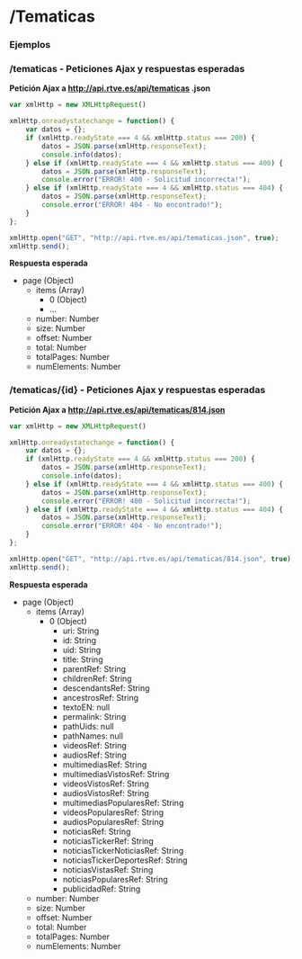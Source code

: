 # /Tematicas

### Ejemplos


### /tematicas - Peticiones Ajax y respuestas esperadas

**Petición Ajax a http://api.rtve.es/api/tematicas .json**

```javascript
var xmlHttp = new XMLHttpRequest()

xmlHttp.onreadystatechange = function() {
    var datos = {};
    if (xmlHttp.readyState === 4 && xmlHttp.status === 200) {
        datos = JSON.parse(xmlHttp.responseText);
        console.info(datos);
    } else if (xmlHttp.readyState === 4 && xmlHttp.status === 400) {
        datos = JSON.parse(xmlHttp.responseText);
        console.error("ERROR! 400 - Solicitud incorrecta!");         
    } else if (xmlHttp.readyState === 4 && xmlHttp.status === 404) {
        datos = JSON.parse(xmlHttp.responseText);
        console.error("ERROR! 404 - No encontrado!");
    }
};

xmlHttp.open("GET", "http://api.rtve.es/api/tematicas.json", true);
xmlHttp.send();
```

**Respuesta esperada**

- page (Object)
	- items (Array)
		- 0 (Object)
		- ...
	- number: Number
	- size: Number
	- offset: Number
	- total: Number
	- totalPages: Number
	- numElements: Number



### /tematicas/{id} - Peticiones Ajax y respuestas esperadas

**Petición Ajax a http://api.rtve.es/api/tematicas/814.json**

```javascript
var xmlHttp = new XMLHttpRequest()

xmlHttp.onreadystatechange = function() {
    var datos = {};
    if (xmlHttp.readyState === 4 && xmlHttp.status === 200) {
        datos = JSON.parse(xmlHttp.responseText);
        console.info(datos);
    } else if (xmlHttp.readyState === 4 && xmlHttp.status === 400) {
        datos = JSON.parse(xmlHttp.responseText);
        console.error("ERROR! 400 - Solicitud incorrecta!");         
    } else if (xmlHttp.readyState === 4 && xmlHttp.status === 404) {
        datos = JSON.parse(xmlHttp.responseText);
        console.error("ERROR! 404 - No encontrado!");
    }
};

xmlHttp.open("GET", "http://api.rtve.es/api/tematicas/814.json", true);
xmlHttp.send();
```

**Respuesta esperada**

- page (Object)
	- items (Array)
		- 0 (Object)
			- uri: String
			- id: String
			- uid: String
			- title: String
			- parentRef: String
			- childrenRef: String
			- descendantsRef: String
			- ancestrosRef: String
			- textoEN: null
			- permalink: String
			- pathUids: null
			- pathNames: null
			- videosRef: String
			- audiosRef: String
			- multimediasRef: String
			- multimediasVistosRef: String
			- videosVistosRef: String
			- audiosVistosRef: String
			- multimediasPopularesRef: String
			- videosPopularesRef: String
			- audiosPopularesRef: String
			- noticiasRef: String
			- noticiasTickerRef: String
			- noticiasTickerNoticiasRef: String
			- noticiasTickerDeportesRef: String
			- noticiasVistasRef: String
			- noticiasPopularesRef: String
			- publicidadRef: String
	- number: Number
	- size: Number
	- offset: Number
	- total: Number
	- totalPages: Number
	- numElements: Number